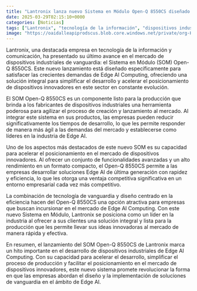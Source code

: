 ```yaml
---
title: "Lantronix lanza nuevo Sistema en Módulo Open-Q 8550CS diseñado para satisfacer las necesidades de Edge AI Computing"
date: 2025-03-29T02:15:10+0000
categories: [Noticias]
tags: ["Lantronix", "tecnología de la información", "dispositivos industriales", "Edge AI Computing", "Open-Q 8550CS", "desarrollo", "posicionamiento", "innovadores."]
image: "https://oaidalleapiprodscus.blob.core.windows.net/private/org-HKmKxpuNw3Y88lm4EBrIPq0n/user-ZwiCXOggLL8ZNNKE2g7rXFmV/img-NY1WKyrIAe60QdbPbLEfWgGA.png?st=2025-03-29T01%3A15%3A10Z&se=2025-03-29T03%3A15%3A10Z&sp=r&sv=2024-08-04&sr=b&rscd=inline&rsct=image/png&skoid=d505667d-d6c1-4a0a-bac7-5c84a87759f8&sktid=a48cca56-e6da-484e-a814-9c849652bcb3&skt=2025-03-28T12%3A34%3A56Z&ske=2025-03-29T12%3A34%3A56Z&sks=b&skv=2024-08-04&sig=q9Lr2xTQigrwcavqVFeAvH0YsIraKzGaqS1KnRQXUC8%3D"
---
```


Lantronix, una destacada empresa en tecnología de la información y comunicación, ha presentado su último avance en el mercado de dispositivos industriales de vanguardia: el Sistema en Módulo (SOM) Open-Q 8550CS. Este nuevo lanzamiento está diseñado específicamente para satisfacer las crecientes demandas de Edge AI Computing, ofreciendo una solución integral para simplificar el desarrollo y acelerar el posicionamiento de dispositivos innovadores en este sector en constante evolución.

El SOM Open-Q 8550CS es un componente listo para la producción que brinda a los fabricantes de dispositivos industriales una herramienta poderosa para agilizar el proceso de creación y lanzamiento al mercado. Al integrar este sistema en sus productos, las empresas pueden reducir significativamente los tiempos de desarrollo, lo que les permite responder de manera más ágil a las demandas del mercado y establecerse como líderes en la industria de Edge AI.

Uno de los aspectos más destacados de este nuevo SOM es su capacidad para acelerar el posicionamiento en el mercado de dispositivos innovadores. Al ofrecer un conjunto de funcionalidades avanzadas y un alto rendimiento en un formato compacto, el Open-Q 8550CS permite a las empresas desarrollar soluciones Edge AI de última generación con rapidez y eficiencia, lo que les otorga una ventaja competitiva significativa en un entorno empresarial cada vez más competitivo.

La combinación de tecnología de vanguardia y diseño centrado en la eficiencia hacen del Open-Q 8550CS una opción atractiva para empresas que buscan incursionar en el mercado de Edge AI Computing. Con este nuevo Sistema en Módulo, Lantronix se posiciona como un líder en la industria al ofrecer a sus clientes una solución integral y lista para la producción que les permite llevar sus ideas innovadoras al mercado de manera rápida y efectiva.

En resumen, el lanzamiento del SOM Open-Q 8550CS de Lantronix marca un hito importante en el desarrollo de dispositivos industriales de Edge AI Computing. Con su capacidad para acelerar el desarrollo, simplificar el proceso de producción y facilitar el posicionamiento en el mercado de dispositivos innovadores, este nuevo sistema promete revolucionar la forma en que las empresas abordan el diseño y la implementación de soluciones de vanguardia en el ámbito de Edge AI.
    